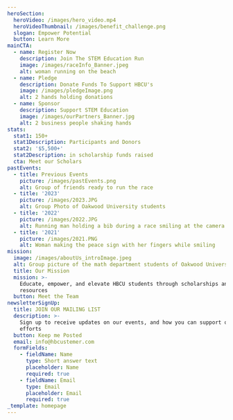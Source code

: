 ```yaml
---
heroSection:
  heroVideo: /images/hero_video.mp4
  heroVideoThumbnail: /images/benefit_challenge.png
  slogan: Empower Potential
  button: Learn More
mainCTA:
  - name: Register Now
    description: Join The STEM Education Run
    image: /images/raceInfo_Banner.jpeg
    alt: woman running on the beach
  - name: Pledge
    description: Donate Funds To Support HBCU's
    image: /images/pledgeImage.png
    alt: 2 hands holding donations
  - name: Sponsor
    description: Support STEM Education
    image: /images/ourPartners_Banner.jpg
    alt: 2 business people shaking hands
stats:
  stat1: 150+
  stat1Description: Participants and Donors
  stat2: '$5,500+'
  stat2Description: in scholarship funds raised
  cta: Meet our Scholars
pastEvents:
  - title: Previous Events
    picture: /images/pastEvents.png
    alt: Group of friends ready to run the race
  - title: '2023'
    picture: /images/2023.JPG
    alt: Group Photo of Oakwood University students
  - title: '2022'
    picture: /images/2022.JPG
    alt: Running man holding a bib during a race smiling at the camera
  - title: '2021'
    picture: /images/2021.PNG
    alt: Woman making the peace sign with her fingers while smiling
mission:
  image: /images/aboutUs_introImage.jpeg
  alt: Group picture of the math department students of Oakwood University.
  title: Our Mission
  mission: >-
    Educate, empower, and elevate HBCU students through scholarships and career
    resources
  button: Meet the Team
newsletterSignUp:
  title: JOIN OUR MAILING LIST
  description: >-
    Sign up to receive updates on our events, and how you can support our
    efforts
  button: Keep me Posted
  email: info@hbcustemer.com
  formFields:
    - fieldName: Name
      type: Short answer text
      placeholder: Name
      required: true
    - fieldName: Email
      type: Email
      placeholder: Email
      required: true
_template: homepage
---
```







